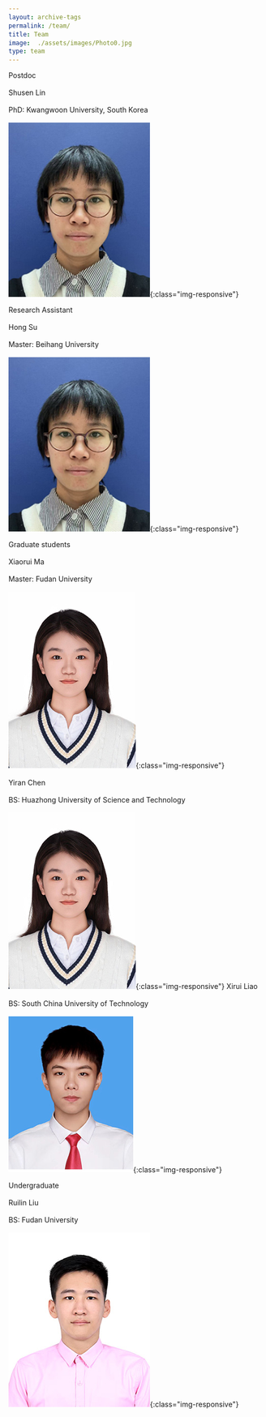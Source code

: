 ```yaml
---
layout: archive-tags
permalink: /team/
title: Team
image:  ./assets/images/Photo0.jpg
type: team
---
```

Postdoc
<br /> <br />
Shusen Lin
<br /> <br />
PhD: Kwangwoon University, South Korea
<br /> <br />
![Photo](/assets/images/Photo1_new.jpg){:class="img-responsive"}

Research Assistant
<br /> <br />
Hong Su
<br /> <br />
Master: Beihang University
<br /> <br />
![Photo](/assets/images/Photo1_new.jpg){:class="img-responsive"}

Graduate students
<br /> <br />
Xiaorui Ma
<br /> <br />
Master: Fudan University
<br /> <br />
![Photo](/assets/images/Photo2_new.jpg){:class="img-responsive"}
<br /> <br />
Yiran Chen
<br /> <br />
BS: Huazhong University of Science and Technology
<br /> <br />
![Photo](/assets/images/Photo2_new.jpg){:class="img-responsive"}
Xirui Liao
<br /> <br />
BS: South China University of Technology
<br /> <br />
![Photo](/assets/images/Photo3_new.jpg){:class="img-responsive"}

Undergraduate
<br /> <br />
Ruilin Liu
<br /> <br />
BS: Fudan University
<br /> <br />
![Photo](/assets/images/Photo4_new.jpg){:class="img-responsive"}


